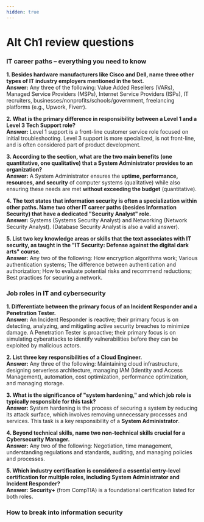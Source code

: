 ```yaml
---
hidden: true
---
```


# Alt Ch1 review questions

### IT career paths – everything you need to know

**1. Besides hardware manufacturers like Cisco and Dell, name three other types of IT industry employers mentioned in the text.**\
**Answer:** Any three of the following: Value Added Resellers (VARs), Managed Service Providers (MSPs), Internet Service Providers (ISPs), IT recruiters, businesses/nonprofits/schools/government, freelancing platforms (e.g., Upwork, Fiverr).

**2. What is the primary difference in responsibility between a Level 1 and a Level 3 Tech Support role?**\
**Answer:** Level 1 support is a front-line customer service role focused on initial troubleshooting. Level 3 support is more specialized, is not front-line, and is often considered part of product development.

**3. According to the section, what are the two main benefits (one quantitative, one qualitative) that a System Administrator provides to an organization?**\
**Answer:** A System Administrator ensures the **uptime, performance, resources, and security** of computer systems (qualitative) while also ensuring these needs are met **without exceeding the budget** (quantitative).

**4. The text states that information security is often a specialization within other paths. Name two other IT career paths (besides Information Security) that have a dedicated "Security Analyst" role.**\
**Answer:** Systems (Systems Security Analyst) and Networking (Network Security Analyst). (Database Security Analyst is also a valid answer).

**5. List two key knowledge areas or skills that the text associates with IT security, as taught in the "IT Security: Defense against the digital dark arts" course.**\
**Answer:** Any two of the following: How encryption algorithms work; Various authentication systems; The difference between authentication and authorization; How to evaluate potential risks and recommend reductions; Best practices for securing a network.

### Job roles in IT and cybersecurity

**1. Differentiate between the primary focus of an Incident Responder and a Penetration Tester.**\
**Answer:** An Incident Responder is reactive; their primary focus is on detecting, analyzing, and mitigating active security breaches to minimize damage. A Penetration Tester is proactive; their primary focus is on simulating cyberattacks to identify vulnerabilities before they can be exploited by malicious actors.

**2. List three key responsibilities of a Cloud Engineer.**\
**Answer:** Any three of the following: Maintaining cloud infrastructure, designing serverless architecture, managing IAM (Identity and Access Management), automation, cost optimization, performance optimization, and managing storage.

**3. What is the significance of "system hardening," and which job role is typically responsible for this task?**\
**Answer:** System hardening is the process of securing a system by reducing its attack surface, which involves removing unnecessary processes and services. This task is a key responsibility of a **System Administrator**.

**4. Beyond technical skills, name two non-technical skills crucial for a Cybersecurity Manager.**\
**Answer:** Any two of the following: Negotiation, time management, understanding regulations and standards, auditing, and managing policies and processes.

**5. Which industry certification is considered a essential entry-level certification for multiple roles, including System Administrator and Incident Responder?**\
**Answer:** **Security+** (from CompTIA) is a foundational certification listed for both roles.

### How to break into information security

